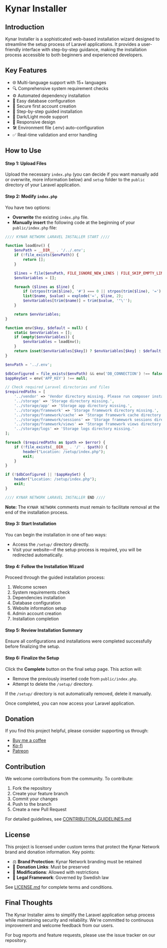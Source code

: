 # Kynar Installer

## Introduction
Kynar Installer is a sophisticated web-based installation wizard designed to streamline the setup process of Laravel applications. It provides a user-friendly interface with step-by-step guidance, making the installation process accessible to both beginners and experienced developers.

## Key Features
- 🌐 Multi-language support with 15+ languages
- 🔍 Comprehensive system requirement checks
- ⚙️ Automated dependency installation
- 📝 Easy database configuration
- 🔐 Secure first account creation
- 🎯 Step-by-step guided installation
- 🌙 Dark/Light mode support
- 📱 Responsive design
- 🛠️ Environment file (.env) auto-configuration
- ✅ Real-time validation and error handling

## How to Use
#### **Step 1: Upload Files**
Upload the necessary `index.php` (you can decide if you want manually add or overwrite, more information below) and `setup` folder to the `public` directory of your Laravel application.

#### **Step 2: Modify `index.php`**
You have two options:
- **Overwrite** the existing `index.php` file.
- **Manually insert** the following code at the beginning of your `public/index.php` file:
```php
//// KYNAR NETWORK LARAVEL INSTALLER START ////

function loadEnv() {
    $envPath = __DIR__ . '/../.env';
    if (!file_exists($envPath)) {
        return [];
    }

    $lines = file($envPath, FILE_IGNORE_NEW_LINES | FILE_SKIP_EMPTY_LINES);
    $envVariables = [];

    foreach ($lines as $line) {
        if (strpos(trim($line), '#') === 0 || strpos(trim($line), '=') === false) continue;
        list($name, $value) = explode('=', $line, 2);
        $envVariables[trim($name)] = trim($value, '"\'');
    }

    return $envVariables;
}

function env($key, $default = null) {
    static $envVariables = [];
    if (empty($envVariables)) {
        $envVariables = loadEnv();
    }
    return isset($envVariables[$key]) ? $envVariables[$key] : $default;
}

$envPath = '../.env';

$dbConfigured = file_exists($envPath) && env('DB_CONNECTION') !== false;
$appKeySet = env('APP_KEY') !== null;

// Check required Laravel directories and files
$requiredPaths = [
    '../vendor' => 'Vendor directory missing. Please run composer install.',
    '../storage' => 'Storage directory missing.',
    '../storage/app' => 'Storage app directory missing.',
    '../storage/framework' => 'Storage framework directory missing.',
    '../storage/framework/cache' => 'Storage framework cache directory missing.',
    '../storage/framework/sessions' => 'Storage framework sessions directory missing.',
    '../storage/framework/views' => 'Storage framework views directory missing.',
    '../storage/logs' => 'Storage logs directory missing.'
];

foreach ($requiredPaths as $path => $error) {
    if (!file_exists(__DIR__ . '/' . $path)) {
        header("Location: /setup/index.php");
        exit;
    }
}

if (!$dbConfigured || !$appKeySet) {
    header("Location: /setup/index.php");
    exit;
}

//// KYNAR NETWORK LARAVEL INSTALLER END ////
```
  
  **Note:** The `KYNAR NETWORK` comments must remain to facilitate removal at the end of the installation process.

#### **Step 3: Start Installation**
You can begin the installation in one of two ways:
- Access the `/setup/` directory directly.
- Visit your website—if the setup process is required, you will be redirected automatically.

#### **Step 4: Follow the Installation Wizard**
Proceed through the guided installation process:
1. Welcome screen
2. System requirements check
3. Dependencies installation
4. Database configuration
5. Website information setup
6. Admin account creation
7. Installation completion

#### **Step 5: Review Installation Summary**
Ensure all configurations and installations were completed successfully before finalizing the setup.

#### **Step 6: Finalize the Setup**
Click the **Complete** button on the final setup page. This action will:
- Remove the previously inserted code from `public/index.php`.
- Attempt to delete the `/setup/` directory.

If the `/setup/` directory is not automatically removed, delete it manually.

Once completed, you can now access your Laravel application.


## Donation
If you find this project helpful, please consider supporting us through:
- [Buy me a coffee](https://buymeacoffee.com/kynarnetwork)
- [Ko-fi](https://ko-fi.com/kynarnetwork)
- [Patreon](https://patreon.com/KynarNetwork)

## Contribution
We welcome contributions from the community. To contribute:
1. Fork the repository
2. Create your feature branch
3. Commit your changes
4. Push to the branch
5. Create a new Pull Request

For detailed guidelines, see [CONTRIBUTION_GUIDELINES.md](CONTRIBUTION_GUIDELINES.md)

## License
This project is licensed under custom terms that protect the Kynar Network brand and donation information. Key points:

- ⚖️ **Brand Protection**: Kynar Network branding must be retained
- 💝 **Donation Links**: Must be preserved
- 🔧 **Modifications**: Allowed with restrictions
- 📜 **Legal Framework**: Governed by Swedish law

See [LICENSE.md](LICENSE.md) for complete terms and conditions.

## Final Thoughts
The Kynar Installer aims to simplify the Laravel application setup process while maintaining security and reliability. We're committed to continuous improvement and welcome feedback from our users.

For bug reports and feature requests, please use the issue tracker on our repository.
